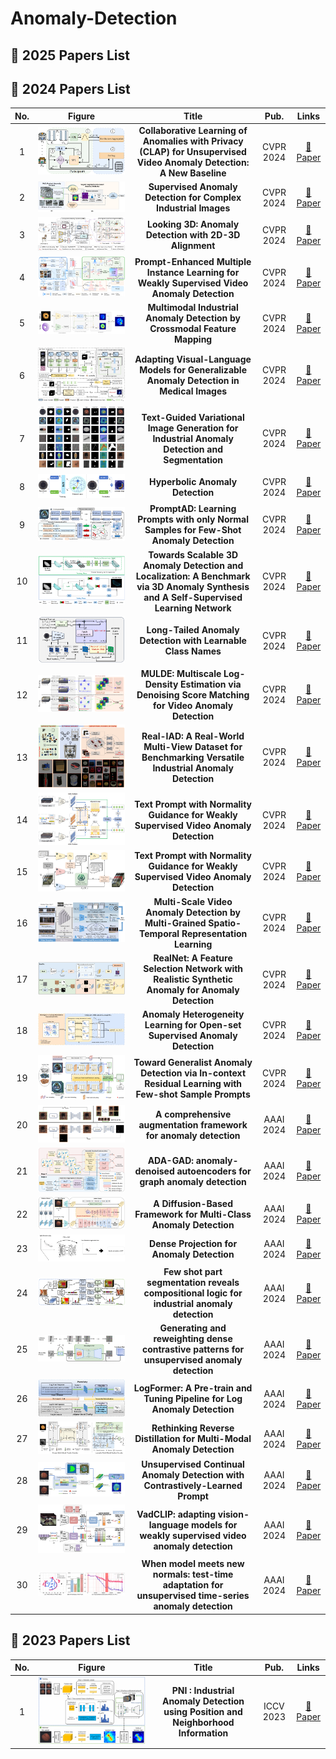 # Anomaly-Detection

## 📌 2025 Papers List

## 📌 2024 Papers List

| No.  | Figure  | Title | Pub. | Links |
|:------:|:------:|:------:|:------:|:------:|
| 1 | ![CLAP](https://github.com/BojueGao/Anomaly-Detection/blob/master/Anomaly%20Detection%20Ficture/CLAP_CVPR2024.png) | **Collaborative Learning of Anomalies with Privacy (CLAP) for Unsupervised Video Anomaly Detection: A New Baseline** | CVPR 2024 | [📄 Paper](https://openaccess.thecvf.com/content/CVPR2024/papers/Al-lahham_Collaborative_Learning_of_Anomalies_with_Privacy_CLAP_for_Unsupervised_Video_CVPR_2024_paper.pdf) |
| 2 | ![SegAD](https://github.com/BojueGao/Anomaly-Detection/blob/master/Anomaly%20Detection%20Ficture/SegAD_CVPR2024.png) | **Supervised Anomaly Detection for Complex Industrial Images** | CVPR 2024 | [📄 Paper](https://openaccess.thecvf.com/content/CVPR2024/papers/Baitieva_Supervised_Anomaly_Detection_for_Complex_Industrial_Images_CVPR_2024_paper.pdf) |
| 3 | ![CMT](https://github.com/BojueGao/Anomaly-Detection/blob/master/Anomaly%20Detection%20Ficture/CMT_CVPR2024.png) | **Looking 3D: Anomaly Detection with 2D-3D Alignment** | CVPR 2024 | [📄 Paper](https://openaccess.thecvf.com/content/CVPR2024/papers/Bhunia_Looking_3D_Anomaly_Detection_with_2D-3D_Alignment_CVPR_2024_paper.pdf) |
| 4 | ![](https://github.com/BojueGao/Anomaly-Detection/blob/master/Anomaly%20Detection%20Ficture/4_CVPR2024.png) | **Prompt-Enhanced Multiple Instance Learning for Weakly Supervised Video Anomaly Detection** | CVPR 2024 | [📄 Paper](https://openaccess.thecvf.com/content/CVPR2024/papers/Chen_Prompt-Enhanced_Multiple_Instance_Learning_for_Weakly_Supervised_Video_Anomaly_Detection_CVPR_2024_paper.pdf) |
| 5 | ![](https://github.com/BojueGao/Anomaly-Detection/blob/master/Anomaly%20Detection%20Ficture/5_CVPR2024.png) | **Multimodal Industrial Anomaly Detection by Crossmodal Feature Mapping** | CVPR 2024 | [📄 Paper](https://openaccess.thecvf.com/content/CVPR2024/papers/Costanzino_Multimodal_Industrial_Anomaly_Detection_by_Crossmodal_Feature_Mapping_CVPR_2024_paper.pdf) |
| 6 | ![](https://github.com/BojueGao/Anomaly-Detection/blob/master/Anomaly%20Detection%20Ficture/6_CVPR2024.png) | **Adapting Visual-Language Models for Generalizable Anomaly Detection in Medical Images** | CVPR 2024 | [📄 Paper](https://openaccess.thecvf.com/content/CVPR2024/papers/Huang_Adapting_Visual-Language_Models_for_Generalizable_Anomaly_Detection_in_Medical_Images_CVPR_2024_paper.pdf) |
| 7 | ![](https://github.com/BojueGao/Anomaly-Detection/blob/master/Anomaly%20Detection%20Ficture/7_CVPR2024.png) | **Text-Guided Variational Image Generation for Industrial Anomaly Detection and Segmentation** | CVPR 2024 | [📄 Paper](https://openaccess.thecvf.com/content/CVPR2024/supplemental/Lee_Text-Guided_Variational_Image_CVPR_2024_supplemental.pdf) |
| 8 | ![](https://github.com/BojueGao/Anomaly-Detection/blob/master/Anomaly%20Detection%20Ficture/8_CVPR2024.png) | **Hyperbolic Anomaly Detection** | CVPR 2024 | [📄 Paper](https://openaccess.thecvf.com/content/CVPR2024/papers/Li_Hyperbolic_Anomaly_Detection_CVPR_2024_paper.pdf) |
| 9 | ![](https://github.com/BojueGao/Anomaly-Detection/blob/master/Anomaly%20Detection%20Ficture/9_PromptAD_CVPR2024.png) | **PromptAD: Learning Prompts with only Normal Samples for Few-Shot Anomaly Detection** | CVPR 2024 | [📄 Paper](https://openaccess.thecvf.com/content/CVPR2024/papers/Li_PromptAD_Learning_Prompts_with_only_Normal_Samples_for_Few-Shot_Anomaly_CVPR_2024_paper.pdf) |
| 10 | ![](https://github.com/BojueGao/Anomaly-Detection/blob/master/Anomaly%20Detection%20Ficture/10_CVPR2024.png) | **Towards Scalable 3D Anomaly Detection and Localization: A Benchmark via 3D Anomaly Synthesis and A Self-Supervised Learning Network** | CVPR 2024 | [📄 Paper](https://openaccess.thecvf.com/content/CVPR2024/papers/Li_Towards_Scalable_3D_Anomaly_Detection_and_Localization_A_Benchmark_via_CVPR_2024_paper.pdf) |
| 11 | ![](https://github.com/BojueGao/Anomaly-Detection/blob/master/Anomaly%20Detection%20Ficture/11_CVPR2024.png) | **Long-Tailed Anomaly Detection with Learnable Class Names** | CVPR 2024 | [📄 Paper](https://openaccess.thecvf.com/content/CVPR2024/papers/Ho_Long-Tailed_Anomaly_Detection_with_Learnable_Class_Names_CVPR_2024_paper.pdf) |
| 12 | ![](https://github.com/BojueGao/Anomaly-Detection/blob/master/Anomaly%20Detection%20Ficture/12_CVPR2024.png) | **MULDE: Multiscale Log-Density Estimation via Denoising Score Matching for Video Anomaly Detection** | CVPR 2024 | [📄 Paper](https://openaccess.thecvf.com/content/CVPR2024/papers/Micorek_MULDE_Multiscale_Log-Density_Estimation_via_Denoising_Score_Matching_for_Video_CVPR_2024_paper.pdf) |
| 13 | ![](https://github.com/BojueGao/Anomaly-Detection/blob/master/Anomaly%20Detection%20Ficture/13_CVPR2024.png) | **Real-IAD: A Real-World Multi-View Dataset for Benchmarking Versatile Industrial Anomaly Detection** | CVPR 2024 | [📄 Paper](https://openaccess.thecvf.com/content/CVPR2024/papers/Wang_Real-IAD_A_Real-World_Multi-View_Dataset_for_Benchmarking_Versatile_Industrial_Anomaly_CVPR_2024_paper.pdf) |
| 14 | ![](https://github.com/BojueGao/Anomaly-Detection/blob/master/Anomaly%20Detection%20Ficture/14_CVPR2024.png) | **Text Prompt with Normality Guidance for Weakly Supervised Video Anomaly Detection** | CVPR 2024 | [📄 Paper](https://openaccess.thecvf.com/content/CVPR2024/papers/Yang_Text_Prompt_with_Normality_Guidance_for_Weakly_Supervised_Video_Anomaly_CVPR_2024_paper.pdf) |
| 15 | ![](https://github.com/BojueGao/Anomaly-Detection/blob/master/Anomaly%20Detection%20Ficture/15_CVPR2024.png) | **Text Prompt with Normality Guidance for Weakly Supervised Video Anomaly Detection** | CVPR 2024 | [📄 Paper](https://openaccess.thecvf.com/content/CVPR2024/papers/Zanella_Harnessing_Large_Language_Models_for_Training-free_Video_Anomaly_Detection_CVPR_2024_paper.pdf) |
| 16 | ![](https://github.com/BojueGao/Anomaly-Detection/blob/master/Anomaly%20Detection%20Ficture/16_CVPR2024.png) | **Multi-Scale Video Anomaly Detection by Multi-Grained Spatio-Temporal Representation Learning** | CVPR 2024 | [📄 Paper](https://openaccess.thecvf.com/content/CVPR2024/papers/Zhang_Multi-Scale_Video_Anomaly_Detection_by_Multi-Grained_Spatio-Temporal_Representation_Learning_CVPR_2024_paper.pdf) |
| 17 | ![](https://github.com/BojueGao/Anomaly-Detection/blob/master/Anomaly%20Detection%20Ficture/17_CVPR2024.png) | **RealNet: A Feature Selection Network with Realistic Synthetic Anomaly for Anomaly Detection** | CVPR 2024 | [📄 Paper](https://openaccess.thecvf.com/content/CVPR2024/papers/Zhang_RealNet_A_Feature_Selection_Network_with_Realistic_Synthetic_Anomaly_for_CVPR_2024_paper.pdf) |
| 18 | ![](https://github.com/BojueGao/Anomaly-Detection/blob/master/Anomaly%20Detection%20Ficture/18_CVPR2024.png) | **Anomaly Heterogeneity Learning for Open-set Supervised Anomaly Detection** | CVPR 2024 | [📄 Paper](https://openaccess.thecvf.com/content/CVPR2024/papers/Zhu_Anomaly_Heterogeneity_Learning_for_Open-set_Supervised_Anomaly_Detection_CVPR_2024_paper.pdf) |
| 19 | ![](https://github.com/BojueGao/Anomaly-Detection/blob/master/Anomaly%20Detection%20Ficture/19_CVPR2024.png) | **Toward Generalist Anomaly Detection via In-context Residual Learning with Few-shot Sample Prompts** | CVPR 2024 | [📄 Paper](https://openaccess.thecvf.com/content/CVPR2024/papers/Zhu_Toward_Generalist_Anomaly_Detection_via_In-context_Residual_Learning_with_Few-shot_CVPR_2024_paper.pdf) |
| 20 | ![](https://github.com/BojueGao/Anomaly-Detection/blob/master/Anomaly%20Detection%20Ficture/1_AAAI2024.png) | **A comprehensive augmentation framework for anomaly detection** | AAAI 2024 | [📄 Paper](https://dl.acm.org/doi/10.1609/aaai.v38i8.28720)|
| 21 | ![](https://github.com/BojueGao/Anomaly-Detection/blob/master/Anomaly%20Detection%20Ficture/2_AAAI2024.png) | **ADA-GAD: anomaly-denoised autoencoders for graph anomaly detection** | AAAI 2024 | [📄 Paper](https://dl.acm.org/doi/10.1609/aaai.v38i8.28691) |
| 22 | ![](https://github.com/BojueGao/Anomaly-Detection/blob/master/Anomaly%20Detection%20Ficture/3_AAAI2024.png) | **A Diffusion-Based Framework for Multi-Class Anomaly Detection** | AAAI 2024 | [📄 Paper](https://dl.acm.org/doi/10.1609/aaai.v38i8.28690) |
| 23 | ![](https://github.com/BojueGao/Anomaly-Detection/blob/master/Anomaly%20Detection%20Ficture/4_AAAI2024.png) | **Dense Projection for Anomaly Detection** | AAAI 2024 | [📄 Paper](https://dl.acm.org/doi/10.1609/aaai.v38i8.28682) |
| 24 | ![](https://github.com/BojueGao/Anomaly-Detection/blob/master/Anomaly%20Detection%20Ficture/5_AAAI2024.png) | **Few shot part segmentation reveals compositional logic for industrial anomaly detection** | AAAI 2024 | [📄 Paper](https://dl.acm.org/doi/10.1609/aaai.v38i8.28703) |
| 25 | ![](https://github.com/BojueGao/Anomaly-Detection/blob/master/Anomaly%20Detection%20Ficture/6_AAAI2024.png) | **Generating and reweighting dense contrastive patterns for unsupervised anomaly detection** | AAAI 2024 | [📄 Paper](https://dl.acm.org/doi/abs/10.1609/aaai.v38i2.27910) |
| 26 | ![](https://github.com/BojueGao/Anomaly-Detection/blob/master/Anomaly%20Detection%20Ficture/7_AAAI2024.png) | **LogFormer: A Pre-train and Tuning Pipeline for Log Anomaly Detection** | AAAI 2024 | [📄 Paper](https://dl.acm.org/doi/10.1609/aaai.v38i1.27764) |
| 27 | ![](https://github.com/BojueGao/Anomaly-Detection/blob/master/Anomaly%20Detection%20Ficture/8_AAAI2024.png) | **Rethinking Reverse Distillation for Multi-Modal Anomaly Detection** | AAAI 2024 | [📄 Paper](https://dl.acm.org/doi/10.1609/aaai.v38i8.28687) |
| 28 | ![](https://github.com/BojueGao/Anomaly-Detection/blob/master/Anomaly%20Detection%20Ficture/9_AAAI2024.png) | **Unsupervised Continual Anomaly Detection with Contrastively-Learned Prompt** | AAAI 2024 | [📄 Paper](https://dl.acm.org/doi/10.1609/aaai.v38i4.28153) |
| 29 | ![](https://github.com/BojueGao/Anomaly-Detection/blob/master/Anomaly%20Detection%20Ficture/10_AAAI2024.png) | **VadCLIP: adapting vision-language models for weakly supervised video anomaly detection** | AAAI 2024 | [📄 Paper](https://dl.acm.org/doi/10.1609/aaai.v38i6.28423) |
| 30 | ![](https://github.com/BojueGao/Anomaly-Detection/blob/master/Anomaly%20Detection%20Ficture/11_AAAI2024.png) | **When model meets new normals: test-time adaptation for unsupervised time-series anomaly detection** | AAAI 2024 | [📄 Paper](https://dl.acm.org/doi/10.1609/aaai.v38i12.29210) |



## 📌 2023 Papers List
| No.  | Figure  | Title | Pub. | Links |
|:------:|:------:|:------:|:------:|:------:|
| 1 | ![CLAP](https://github.com/BojueGao/Anomaly-Detection/blob/master/Anomaly%20Detection%20Ficture/1_ICCV2023.png) | **PNI : Industrial Anomaly Detection using Position and Neighborhood Information** | ICCV 2023 | [📄 Paper](https://openaccess.thecvf.com/content/ICCV2023/papers/Bae_PNI__Industrial_Anomaly_Detection_using_Position_and_Neighborhood_Information_ICCV_2023_paper.pdf) |
















